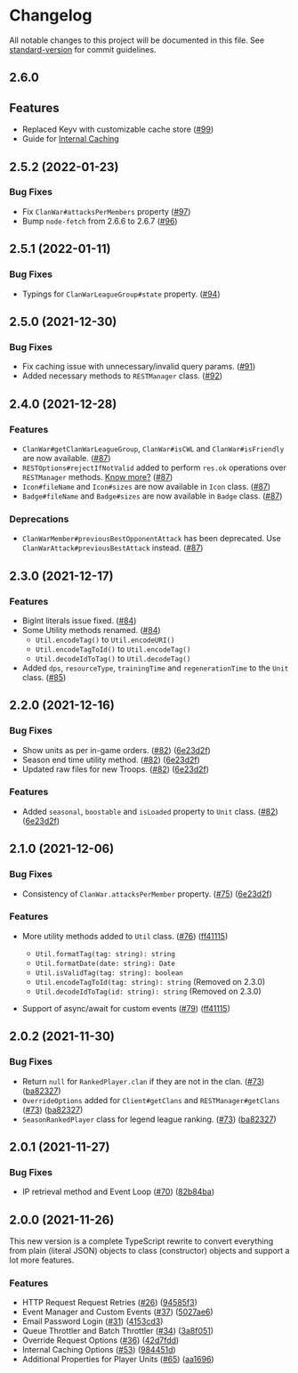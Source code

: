 # Changelog

All notable changes to this project will be documented in this file. See [standard-version](https://github.com/conventional-changelog/standard-version) for commit guidelines.

## 2.6.0

## Features

-   Replaced Keyv with customizable cache store ([#99](https://github.com/clashperk/clashofclans.js/pull/99))
-   Guide for [Internal Caching](https://clashofclans.js.org/guide/internal-caching)

## 2.5.2 (2022-01-23)

### Bug Fixes

-   Fix `ClanWar#attacksPerMembers` property ([#97](https://github.com/clashperk/clashofclans.js/pull/97))
-   Bump `node-fetch` from 2.6.6 to 2.6.7 ([#96](https://github.com/clashperk/clashofclans.js/pull/96))

## 2.5.1 (2022-01-11)

### Bug Fixes

-   Typings for `ClanWarLeagueGroup#state` property. ([#94](https://github.com/clashperk/clashofclans.js/pull/94))

## 2.5.0 (2021-12-30)

### Bug Fixes

-   Fix caching issue with unnecessary/invalid query params. ([#91](https://github.com/clashperk/clashofclans.js/pull/91))
-   Added necessary methods to `RESTManager` class. ([#92](https://github.com/clashperk/clashofclans.js/pull/92))

## 2.4.0 (2021-12-28)

### Features

-   `ClanWar#getClanWarLeagueGroup`, `ClanWar#isCWL` and `ClanWar#isFriendly` are now available. ([#87](https://github.com/clashperk/clashofclans.js/pull/87))
-   `RESTOptions#rejectIfNotValid` added to perform `res.ok` operations over `RESTManager` methods. [Know more?](https://clashofclans.js.org/guide/access-raw-data#easy-access) ([#87](https://github.com/clashperk/clashofclans.js/pull/87))
-   `Icon#fileName` and `Icon#sizes` are now available in `Icon` class. ([#87](https://github.com/clashperk/clashofclans.js/pull/87))
-   `Badge#fileName` and `Badge#sizes` are now available in `Badge` class. ([#87](https://github.com/clashperk/clashofclans.js/pull/87))

### Deprecations

-   `ClanWarMember#previousBestOpponentAttack` has been deprecated. Use `ClanWarAttack#previousBestAttack` instead. ([#87](https://github.com/clashperk/clashofclans.js/pull/87))

## 2.3.0 (2021-12-17)

### Features

-   BigInt literals issue fixed. ([#84](https://github.com/clashperk/clashofclans.js/pull/84))
-   Some Utility methods renamed. ([#84](https://github.com/clashperk/clashofclans.js/pull/84))
    -   `Util.encodeTag()` to `Util.encodeURI()`
    -   `Util.encodeTagToId()` to `Util.encodeTag()`
    -   `Util.decodeIdToTag()` to `Util.decodeTag()`
-   Added `dps`, `resourceType`, `trainingTime` and `regenerationTime` to the `Unit` class. ([#85](https://github.com/clashperk/clashofclans.js/pull/85))

## 2.2.0 (2021-12-16)

### Bug Fixes

-   Show units as per in-game orders. ([#82](https://github.com/clashperk/clashofclans.js/pull/82)) ([6e23d2f](https://github.com/clashperk/clashofclans.js/commit/95cf3001059fd3ede9262e249814178631660d5b))
-   Season end time utility method. ([#82](https://github.com/clashperk/clashofclans.js/pull/82)) ([6e23d2f](https://github.com/clashperk/clashofclans.js/commit/95cf3001059fd3ede9262e249814178631660d5b))
-   Updated raw files for new Troops. ([#82](https://github.com/clashperk/clashofclans.js/pull/82)) ([6e23d2f](https://github.com/clashperk/clashofclans.js/commit/95cf3001059fd3ede9262e249814178631660d5b))

### Features

-   Added `seasonal`, `boostable` and `isLoaded` property to `Unit` class. ([#82](https://github.com/clashperk/clashofclans.js/pull/82)) ([6e23d2f](https://github.com/clashperk/clashofclans.js/commit/95cf3001059fd3ede9262e249814178631660d5b))

## 2.1.0 (2021-12-06)

### Bug Fixes

-   Consistency of `ClanWar.attacksPerMember` property. ([#75](https://github.com/clashperk/clashofclans.js/pull/75)) ([6e23d2f](https://github.com/clashperk/clashofclans.js/commit/6e23d2fe0373f56268ffa55d5ac2807c9a2dc2fc))

### Features

-   More utility methods added to `Util` class. ([#76](https://github.com/clashperk/clashofclans.js/pull/76)) ([ff41115](https://github.com/clashperk/clashofclans.js/commit/ff4111530d6293ef1fc54aa916436130fc30a09c))

    -   `Util.formatTag(tag: string): string`
    -   `Util.formatDate(date: string): Date`
    -   `Util.isValidTag(tag: string): boolean`
    -   `Util.encodeTagToId(tag: string): string` (Removed on 2.3.0)
    -   `Util.decodeIdToTag(id: string): string` (Removed on 2.3.0)

-   Support of async/await for custom events ([#79](https://github.com/clashperk/clashofclans.js/pull/79)) ([ff41115](https://github.com/clashperk/clashofclans.js/commit/a23db3786bcca44b8547c70f27773bdb1216f990))

## 2.0.2 (2021-11-30)

### Bug Fixes

-   Return `null` for `RankedPlayer.clan` if they are not in the clan. ([#73](https://github.com/clashperk/clashofclans.js/pull/73)) ([ba82327](https://github.com/clashperk/clashofclans.js/commit/ba8232740f4ca9af2bcc7971aca3574612ef25b6))
-   `OverrideOptions` added for `Client#getClans` and `RESTManager#getClans` ([#73](https://github.com/clashperk/clashofclans.js/pull/73)) ([ba82327](https://github.com/clashperk/clashofclans.js/commit/ba8232740f4ca9af2bcc7971aca3574612ef25b6))
-   `SeasonRankedPlayer` class for legend league ranking. ([#73](https://github.com/clashperk/clashofclans.js/pull/73)) ([ba82327](https://github.com/clashperk/clashofclans.js/commit/ba8232740f4ca9af2bcc7971aca3574612ef25b6))

## 2.0.1 (2021-11-27)

### Bug Fixes

-   IP retrieval method and Event Loop ([#70](https://github.com/clashperk/clashofclans.js/issues/70)) ([82b84ba](https://github.com/clashperk/clashofclans.js/commit/82b84ba5d96505c43b75e53aa07f547ef0b77778))

## 2.0.0 (2021-11-26)

This new version is a complete TypeScript rewrite to convert everything from plain (literal JSON) objects to class (constructor) objects and support a lot more features.

### Features

-   HTTP Request Request Retries ([#26](https://github.com/clashperk/clashofclans.js/issues/26)) ([94585f3](https://github.com/clashperk/clashofclans.js/commit/94585f3a84a7175b2d07872f9eb9e42372b95e12))
-   Event Manager and Custom Events ([#37](https://github.com/clashperk/clashofclans.js/issues/37)) ([5027ae6](https://github.com/clashperk/clashofclans.js/commit/5027ae663a8e07175e17384c7e5706f4a1a7afb4))
-   Email Password Login ([#31](https://github.com/clashperk/clashofclans.js/issues/31)) ([4153cd3](https://github.com/clashperk/clashofclans.js/commit/4153cd37ea0e1c71550b9e892105b84d5a407e23))
-   Queue Throttler and Batch Throttler ([#34](https://github.com/clashperk/clashofclans.js/issues/34)) ([3a8f051](https://github.com/clashperk/clashofclans.js/commit/3a8f051552e93b98f89bc7d524acdecddf242718))
-   Override Request Options ([#36](https://github.com/clashperk/clashofclans.js/issues/36)) ([42d7fdd](https://github.com/clashperk/clashofclans.js/commit/42d7fdd36262cc46f23b731f8cffb9daea19d3b0))
-   Internal Caching Options ([#53](https://github.com/clashperk/clashofclans.js/issues/53)) ([984451d](https://github.com/clashperk/clashofclans.js/commit/30ea3240c11866008d0dae514468c0fdbb34ffd0))
-   Additional Properties for Player Units ([#65](https://github.com/clashperk/clashofclans.js/pull/65)) ([aa1696](https://github.com/clashperk/clashofclans.js/commit/aa1696243d96d4fed0250b4282c60522a6482343))
